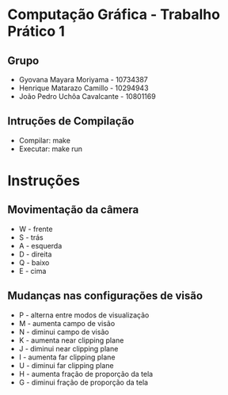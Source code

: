 # Computação Gráfica - Trabalho Prático 1
## Grupo
* Gyovana Mayara Moriyama - 10734387
* Henrique Matarazo Camillo - 10294943
* João Pedro Uchôa Cavalcante - 10801169

## Intruções de Compilação
* Compilar: make
* Executar: make run

# Instruções 
## Movimentação da câmera
* W - frente
* S - trás
* A - esquerda
* D - direita
* Q - baixo
* E - cima

## Mudanças nas configurações de visão
* P - alterna entre modos de visualização
* M - aumenta campo de visão
* N - diminui campo de visão
* K - aumenta near clipping plane
* J - diminui near clipping plane
* I - aumenta far clipping plane
* U - diminui far clipping plane
* H - aumenta fração de proporção da tela
* G - diminui fração de proporção da tela
